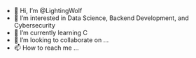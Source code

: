 - 👋 Hi, I’m @LightingWolf
- 👀 I’m interested in Data Science, Backend Development, and Cybersecurity
- 🌱 I’m currently learning C
- 💞️ I’m looking to collaborate on ...
- 📫 How to reach me ...

<!---
LightingWolf/LightingWolf is a ✨ special ✨ repository because its `README.md` (this file) appears on your GitHub profile.
You can click the Preview link to take a look at your changes.
--->
